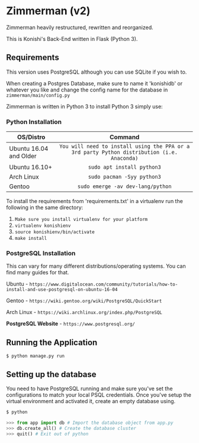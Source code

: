 # Zimmerman (v2)
Zimmerman heavily restructured, rewritten and reorganized.

This is Konishi's Back-End written in Flask (Python 3).

## Requirements

This version uses PostgreSQL although you can use SQLite if you wish to.

When creating a Postgres Database, make sure to name it 'konishidb' or whatever you like and change the config name for the database in `zimmerman/main/config.py`

Zimmerman is written in Python 3 to install Python 3 simply use:

### Python Installation
| OS/Distro |  Command  |
|-----------|:---------:|
| Ubuntu 16.04 and Older | ```You will need to install using the PPA or a 3rd party Python distribution (i.e. Anaconda)``` |
| Ubuntu 16.10+ | ```sudo apt install python3``` |
| Arch Linux | ```sudo pacman -Syy python3``` |
| Gentoo | ``` sudo emerge -av dev-lang/python ``` |

To install the requirements from 'requirements.txt' in a virtualenv run the following in the same directory:

1. ` Make sure you install virtualenv for your platform `
2. ` virtualenv konishienv `
3. ` source konishienv/bin/activate `
4. ` make install `

### PostgreSQL Installation
This can vary for many different distributions/operating systems.
You can find many guides for that.

Ubuntu - 
``` https://www.digitalocean.com/community/tutorials/how-to-install-and-use-postgresql-on-ubuntu-16-04 ```

Gentoo - ```https://wiki.gentoo.org/wiki/PostgreSQL/QuickStart```

Arch Linux - ```https://wiki.archlinux.org/index.php/PostgreSQL```

**PostgreSQL Website** - ```https://www.postgresql.org/```

## Running the Application
``` $ python manage.py run ```

## Setting up the database
You need to have PostgreSQL running and make sure you've set the configurations to match your local PSQL credentials.
Once you've setup the virtual environment and activated it, create an empty database using.

```bash
$ python
```

```python 
>>> from app import db # Import the database object from app.py
>>> db.create_all() # Create the database cluster
>>> quit() # Exit out of python
```
